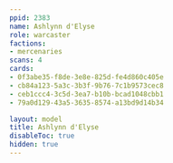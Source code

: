 ```yaml
---
ppid: 2383
name: Ashlynn d'Elyse
role: warcaster
factions:
- mercenaries
scans: 4
cards:
- 0f3abe35-f8de-3e8e-825d-fe4d860c405e
- cb84a123-5a3c-3b3f-9b76-7c1b9573cec8
- ceb1ccc4-3c5d-3ea7-b10b-bcad1048cbb1
- 79a0d129-43a5-3635-8574-a13bd9d14b34

layout: model
title: Ashlynn d'Elyse
disableToc: true
hidden: true
---
```

